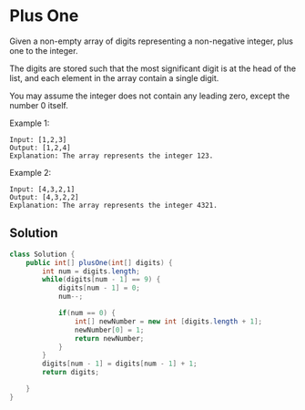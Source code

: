 # Plus One

Given a non-empty array of digits representing a non-negative integer, plus one to the integer.

The digits are stored such that the most significant digit is at the head of the list, and each element in the array contain a single digit.

You may assume the integer does not contain any leading zero, except the number 0 itself.

Example 1:
```
Input: [1,2,3]
Output: [1,2,4]
Explanation: The array represents the integer 123.
```
Example 2:
```
Input: [4,3,2,1]
Output: [4,3,2,2]
Explanation: The array represents the integer 4321.
```
## Solution

```java
class Solution {
    public int[] plusOne(int[] digits) {
        int num = digits.length;
        while(digits[num - 1] == 9) {
            digits[num - 1] = 0;
            num--;

            if(num == 0) {
                int[] newNumber = new int [digits.length + 1];
                newNumber[0] = 1;
                return newNumber;
            }
        }
        digits[num - 1] = digits[num - 1] + 1;
        return digits;

    }
}
```
